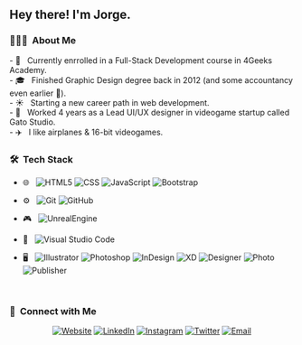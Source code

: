 <h2> Hey there! I'm Jorge.</h2>

<h3> 👨🏻‍💻 &nbsp;About Me </h3>
- 🌱 &nbsp; Currently enrrolled in a Full-Stack Development course in 4Geeks Academy. <br>
- 🎓 &nbsp; Finished Graphic Design degree back in 2012 (and some accountancy even earlier 🤢). <br>
- ☀️ &nbsp; Starting a new career path in web development. <br>
- 👾 &nbsp; Worked 4 years as a Lead UI/UX designer in videogame startup called Gato Studio.<br>
- ✈️ &nbsp; I like airplanes & 16-bit videogames.<br>

<h3> 🛠 &nbsp;Tech Stack</h3>

- 🌐 &nbsp;
  ![HTML5](https://img.shields.io/badge/-HTML5-333333?style=flat&logo=HTML5)
  ![CSS](https://img.shields.io/badge/-CSS-333333?style=flat&logo=CSS3&logoColor=1572B6)
  ![JavaScript](https://img.shields.io/badge/-JavaScript-333333?style=flat&logo=javascript)
  ![Bootstrap](https://img.shields.io/badge/-Bootstrap-333333?style=flat&logo=bootstrap&logoColor=563D7C)

- ⚙️ &nbsp;
  ![Git](https://img.shields.io/badge/-Git-333333?style=flat&logo=git)
  ![GitHub](https://img.shields.io/badge/-GitHub-333333?style=flat&logo=github)
  
- 🎮 &nbsp;
  ![UnrealEngine](https://img.shields.io/badge/-Unreal%20Engine-333333?style=flat&logo=unreal-engine)
  
- 🔧 &nbsp;
  ![Visual Studio Code](https://img.shields.io/badge/-Visual%20Studio%20Code-333333?style=flat&logo=visual-studio-code&logoColor=007ACC)

- 🖥 &nbsp;
  ![Illustrator](https://img.shields.io/badge/-Illustrator-333333?style=flat&logo=adobe-illustrator)
  ![Photoshop](https://img.shields.io/badge/-Photoshop-333333?style=flat&logo=adobe-photoshop)
  ![InDesign](https://img.shields.io/badge/-InDesign-333333?style=flat&logo=adobe-indesign)
  ![XD](https://img.shields.io/badge/-Adobe%20XD-333333?style=flat&logo=adobe-xd)
  ![Designer](https://img.shields.io/badge/-Designer-333333?style=flat&logo=affinity-designer&logoColor=4AC8F8)
  ![Photo](https://img.shields.io/badge/-Photo-333333?style=flat&logo=affinity-photo&logoColor=F18BFF)
  ![Publisher](https://img.shields.io/badge/-Publisher-333333?style=flat&logo=affinity-publisher&logoColor=C9274C)
  
<br/>


<h3> 💖 &nbsp;Connect with Me </h3>

<p align="center">
<a href="#"><img alt="Website" src="https://img.shields.io/badge/coming%20soon!-333333?style=flat-square&logo=google-chrome"></a>
<a href="https://www.linkedin.com/in/jorgeluispardo/"><img alt="LinkedIn" src="https://img.shields.io/badge/Jorge%20Pardo-333333?style=flat-square&logo=linkedin"></a>
<a href="https://www.instagram.com/jorgepardo/"><img alt="Instagram" src="https://img.shields.io/badge/jorgepardo-333333?style=flat-square&logo=instagram"></a>
<a href="https://twitter.com/jorgepardor"><img alt="Twitter" src="https://img.shields.io/badge/jorgepardor-333333?style=flat-square&logo=twitter"></a>
<a href="mailto:iamjorgepardo@gmail.com"><img alt="Email" src="https://img.shields.io/badge/gmail-333333?style=flat-square&logo=gmail"></a>
</p>
